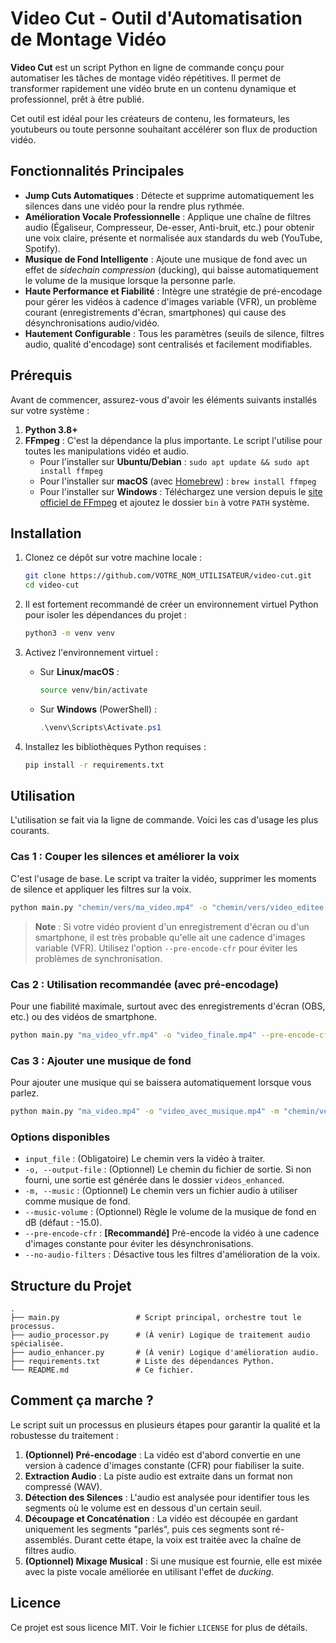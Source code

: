 # Video Cut - Outil d'Automatisation de Montage Vidéo

**Video Cut** est un script Python en ligne de commande conçu pour automatiser les tâches de montage vidéo répétitives. Il permet de transformer rapidement une vidéo brute en un contenu dynamique et professionnel, prêt à être publié.

Cet outil est idéal pour les créateurs de contenu, les formateurs, les youtubeurs ou toute personne souhaitant accélérer son flux de production vidéo.

## Fonctionnalités Principales

- **Jump Cuts Automatiques** : Détecte et supprime automatiquement les silences dans une vidéo pour la rendre plus rythmée.
- **Amélioration Vocale Professionnelle** : Applique une chaîne de filtres audio (Égaliseur, Compresseur, De-esser, Anti-bruit, etc.) pour obtenir une voix claire, présente et normalisée aux standards du web (YouTube, Spotify).
- **Musique de Fond Intelligente** : Ajoute une musique de fond avec un effet de *sidechain compression* (ducking), qui baisse automatiquement le volume de la musique lorsque la personne parle.
- **Haute Performance et Fiabilité** : Intègre une stratégie de pré-encodage pour gérer les vidéos à cadence d'images variable (VFR), un problème courant (enregistrements d'écran, smartphones) qui cause des désynchronisations audio/vidéo.
- **Hautement Configurable** : Tous les paramètres (seuils de silence, filtres audio, qualité d'encodage) sont centralisés et facilement modifiables.

## Prérequis

Avant de commencer, assurez-vous d'avoir les éléments suivants installés sur votre système :

1.  **Python 3.8+**
2.  **FFmpeg** : C'est la dépendance la plus importante. Le script l'utilise pour toutes les manipulations vidéo et audio.
    -   Pour l'installer sur **Ubuntu/Debian** : `sudo apt update && sudo apt install ffmpeg`
    -   Pour l'installer sur **macOS** (avec [Homebrew](https://brew.sh/)) : `brew install ffmpeg`
    -   Pour l'installer sur **Windows** : Téléchargez une version depuis le [site officiel de FFmpeg](https://ffmpeg.org/download.html) et ajoutez le dossier `bin` à votre `PATH` système.

## Installation

1.  Clonez ce dépôt sur votre machine locale :
    ```bash
    git clone https://github.com/VOTRE_NOM_UTILISATEUR/video-cut.git
    cd video-cut
    ```

2.  Il est fortement recommandé de créer un environnement virtuel Python pour isoler les dépendances du projet :
    ```bash
    python3 -m venv venv
    ```

3.  Activez l'environnement virtuel :
    -   Sur **Linux/macOS** :
        ```bash
        source venv/bin/activate
        ```
    -   Sur **Windows** (PowerShell) :
        ```powershell
        .\venv\Scripts\Activate.ps1
        ```

4.  Installez les bibliothèques Python requises :
    ```bash
    pip install -r requirements.txt
    ```

## Utilisation

L'utilisation se fait via la ligne de commande. Voici les cas d'usage les plus courants.

### Cas 1 : Couper les silences et améliorer la voix

C'est l'usage de base. Le script va traiter la vidéo, supprimer les moments de silence et appliquer les filtres sur la voix.

```bash
python main.py "chemin/vers/ma_video.mp4" -o "chemin/vers/video_editee.mp4"
```

> **Note** : Si votre vidéo provient d'un enregistrement d'écran ou d'un smartphone, il est très probable qu'elle ait une cadence d'images variable (VFR). Utilisez l'option `--pre-encode-cfr` pour éviter les problèmes de synchronisation.

### Cas 2 : Utilisation recommandée (avec pré-encodage)

Pour une fiabilité maximale, surtout avec des enregistrements d'écran (OBS, etc.) ou des vidéos de smartphone.

```bash
python main.py "ma_video_vfr.mp4" -o "video_finale.mp4" --pre-encode-cfr
```

### Cas 3 : Ajouter une musique de fond

Pour ajouter une musique qui se baissera automatiquement lorsque vous parlez.

```bash
python main.py "ma_video.mp4" -o "video_avec_musique.mp4" -m "chemin/vers/musique.mp3" --pre-encode-cfr
```

### Options disponibles

-   `input_file` : (Obligatoire) Le chemin vers la vidéo à traiter.
-   `-o, --output-file` : (Optionnel) Le chemin du fichier de sortie. Si non fourni, une sortie est générée dans le dossier `videos_enhanced`.
-   `-m, --music` : (Optionnel) Le chemin vers un fichier audio à utiliser comme musique de fond.
-   `--music-volume` : (Optionnel) Règle le volume de la musique de fond en dB (défaut : -15.0).
-   `--pre-encode-cfr` : **[Recommandé]** Pré-encode la vidéo à une cadence d'images constante pour éviter les désynchronisations.
-   `--no-audio-filters` : Désactive tous les filtres d'amélioration de la voix.

## Structure du Projet

```
.
├── main.py                 # Script principal, orchestre tout le processus.
├── audio_processor.py      # (À venir) Logique de traitement audio spécialisée.
├── audio_enhancer.py       # (À venir) Logique d'amélioration audio.
├── requirements.txt        # Liste des dépendances Python.
└── README.md               # Ce fichier.
```

## Comment ça marche ?

Le script suit un processus en plusieurs étapes pour garantir la qualité et la robustesse du traitement :

1.  **(Optionnel) Pré-encodage** : La vidéo est d'abord convertie en une version à cadence d'images constante (CFR) pour fiabiliser la suite.
2.  **Extraction Audio** : La piste audio est extraite dans un format non compressé (WAV).
3.  **Détection des Silences** : L'audio est analysée pour identifier tous les segments où le volume est en dessous d'un certain seuil.
4.  **Découpage et Concaténation** : La vidéo est découpée en gardant uniquement les segments "parlés", puis ces segments sont ré-assemblés. Durant cette étape, la voix est traitée avec la chaîne de filtres audio.
5.  **(Optionnel) Mixage Musical** : Si une musique est fournie, elle est mixée avec la piste vocale améliorée en utilisant l'effet de *ducking*.

## Licence

Ce projet est sous licence MIT. Voir le fichier `LICENSE` for plus de détails.
